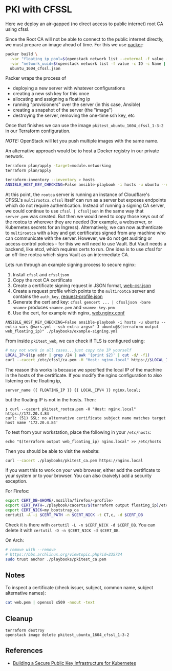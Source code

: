 # PKI with CFSSL

Here we deploy an air-gapped (no direct access to public internet) root CA
using cfssl.

Since the Root CA will not be able to connect to the public internet directly,
we must prepare an image ahead of time. For this we use [packer][packer-io]:

[packer-io]: https://www.packer.io/

```bash
packer build \
  -var "floating_ip_pool=$(openstack network list --external -f value -c Name)" \
  -var "network_uuid=$(openstack network list -f value -c ID -c Name | grep mylan | awk '{print $1}')" \
  ubuntu_1604_cfssl.json
```

Packer wraps the process of

- deploying a new server with whatever configurations
- creating a new ssh key for this once
- allocating and assigning a floating ip
- running "provisioners" over the server (in this case, Ansible)
- creating a snapshot of the server (the "image")
- destroying the server, removing the one-time ssh key, etc

Once that finishes we can use the image `pkitest_ubuntu_1604_cfssl_1-3-2` in
our Terraform configuration.

*NOTE:* OpenStack will let you push multiple images with the same name.

An alternative approach would be to host a Docker registry in our private
network.

```bash
terraform plan/apply -target=module.networking
terraform plan/apply

terraform-inventory --inventory > hosts
ANSIBLE_HOST_KEY_CHECKING=False ansible-playbook -i hosts -u ubuntu --extra-vars @vars.yml --ssh-extra-args="-J ubuntu@$(terraform output web_floating_ip)" ./playbooks/initialize-rootca.yml
```

At this point, the `rootca` server is running an instance of Cloudflare's
CFSSL's `multirootca`. `cfssl` itself can run as a server but exposes endpoints
which do not require authentication. Instead of running a signing CA server, we
could continue to use `cfssl | cfssljson` in the same way that `server.pem` was
created. But then we would need to copy those keys out of the rootca to
wherever they are needed (for example, a webserver, or Kubernetes secrets for
an Ingress).  Alternatively, we can now authenticate to `multirootca` with a
key and get certificates signed from any machine who can communicate with the
server.  However, we do not get auditing or access control policies - for this
we will need to use Vault. But Vault needs a backend, like etcd, which requires
certs to run. One idea is to use cfssl for an off-line rootca which signs Vault
as an intermediate CA.

Lets run through an example signing process to secure nginx:

1. Install `cfssl` and `cfssljson`
2. Copy the root CA certificate
3. Create a certificate signing request in JSON format, [web-csr.json](./playbooks/web-csr.json)
4. Create a request profile which points to the `multirootca` server and contains the `auth_key`, [request-profile.json](./playbooks/request-profile.json)
5. Generate the cert and key: `cfssl gencert ... | cfssljson -bare <name>` produces `<name>.pem` and `<name>-key.pem`
6. Use the cert, for example with nginx, [web.nginx.conf](./playbooks/web.nginx.conf)

```
ANSIBLE_HOST_KEY_CHECKING=False ansible-playbook -i hosts -u ubuntu --extra-vars @vars.yml --ssh-extra-args="-J ubuntu@$(terraform output web_floating_ip)" ./playbooks/example-signing.yml
```

From inside `pkitest_web`, we can check if TLS is configured using:

```bash
# may not work in all cases...just copy the IP yourself
LOCAL_IP=$(ip addr | grep /24 | awk '{print $2}' | cut -d/ -f1)
curl --cacert /etc/cfssl/ca.pem -H "Host: nginx.local" https://$LOCAL_IP
```

The reason this works is because we specified the local IP of the machine in
the hosts of the certificate. If you modify the nginx configuration to also
listening on the floating ip,

```
server_name {{ FLOATING_IP }} {{ LOCAL_IPV4 }} nginx.local;
```

but the floating IP is not in the hosts. Then:

```
❯ curl --cacert pkitest_rootca.pem -H "Host: nginx.local" https://172.20.4.84
curl: (51) SSL: no alternative certificate subject name matches target host name '172.20.4.84'
```

To test from your workstation, place the following in your `/etc/hosts`:

```
echo "$(terraform output web_floating_ip) nginx.local" >> /etc/hosts
```

Then you should be able to visit the website:

```bash
curl --cacert ./playbooks/pkitest_ca.pem https://nginx.local
```

If you want this to work on your web browser, either add the certificate to
your system or to your browser. You can also (naively) add a security exception.

For Firefox:

```bash
export CERT_DB=$HOME/.mozilla/firefox/<profile>
export CERT_PATH=./playbook/cacerts/$(terraform output floating_ip)/etc/cfssl/ca.pem
export CERT_NICK=my_bootstrap_ca
certutil -A -i $CERT_PATH -n $CERT_NICK -t CT,c, -d $CERT_DB
```

Check it is there with `certutil -L -n $CERT_NICK -d $CERT_DB`. You can
delete it with `certutil -D -n $CERT_NICK -d $CERT_DB`.

On Arch:

```bash
# remove with --remove
# https://bbs.archlinux.org/viewtopic.php?id=235724
sudo trust anchor ./playbooks/pkitest_ca.pem
```

## Notes

To inspect a certificate (check issuer, subject, common name, subject alternative names):

```bash
cat web.pem | openssl x509 -noout -text
```

## Cleanup

```
terraform destroy
openstack image delete pkitest_ubuntu_1604_cfssl_1-3-2
```

## References

- [Building a Secure Public Key Infrastructure for Kubernetes](https://www.mikenewswanger.com/posts/2018/kubernetes-pki/)
